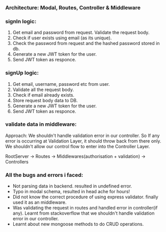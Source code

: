 ### Architecture: Modal, Routes, Controller & Middleware

### signIn logic:
1) Get email and password from request. Validate the request body.
2) Check if user exists using email (as its unique).
3) Check the password from request and the hashed password stored in db.
4) Generate a new JWT token for the user.
5) Send JWT token as responce.

### signUp logic: 
1) Get email, username, password etc from user.
2) Validate all the request body.
3) Check if email already exists.
4) Store request body data to DB.
5) Generate a new JWT token for the user.
6) Send JWT token as responce.

### validate data in middleware:
Approach: We shouldn't handle validation error in our controller. So If any error is occurring at Validation Layer, it should throw back from there only. We shouldn't allow our control flow to enter into the Controller Layer.

RootServer -> Routes -> Middlewares(authorisation + validation) -> Controllers

### All the bugs and errors i faced: 
- Not parsing data in backend. resulted in undefined error.
- Typo in modal schema, resulted in head ache for hours!
- Did not know the correct procedure of using express validator. finally used it as an middleware.
- Was validating the request in routes and handled error in controller(if any). Learnt from stackoverflow that we shouldn't handle validation error in our controller.
- Learnt about new mongoose methods to do CRUD operations.